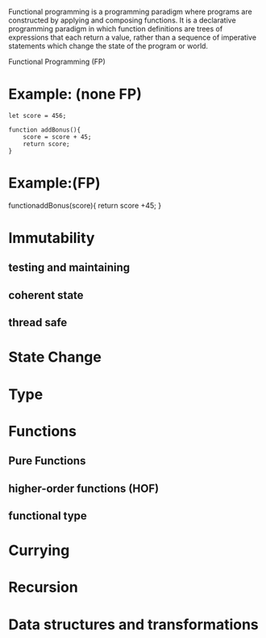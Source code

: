 Functional programming is a programming paradigm where programs are constructed by applying and composing functions. It is a declarative programming paradigm in which function definitions are trees of expressions that each return a value, rather than a sequence of imperative statements which change the state of the program or world.



Functional Programming (FP) 

Example: (none FP)
==================
```typesript 
let score = 456;

function addBonus(){
    score = score + 45;
    return score;
}
```

Example:(FP)
=============

functionaddBonus(score){
    return score +45;
}


# Immutability
## testing and maintaining 
## coherent state
## thread safe
# State Change 
# Type
# Functions
## Pure Functions
## higher-order functions  (HOF)
## functional type
# Currying 
# Recursion 
# Data structures and transformations 
